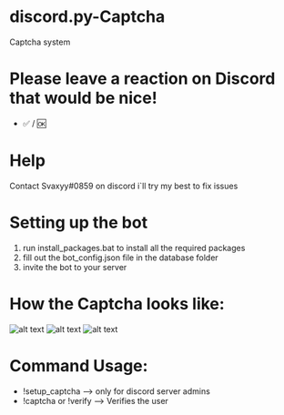 # discord.py-Captcha
Captcha system 

# Please leave a reaction on Discord that would be nice!
- ✅ / 🆗

# Help

Contact Svaxyy#0859 on discord i`ll try my best to fix issues

# Setting up the bot

1. run install_packages.bat to install all the required packages
2. fill out the bot_config.json file in the database folder
3. invite the bot to your server

# How the Captcha looks like:


![alt text](https://cdn.discordapp.com/attachments/797060521450799144/865975669140488192/unknown.png)
![alt text](https://cdn.discordapp.com/attachments/797060521450799144/865975090411339776/unknown.png)
![alt text](https://cdn.discordapp.com/attachments/797060521450799144/865968611164028938/unknown.png)

# Command Usage:

 - !setup_captcha           --> only for discord server admins
 - !captcha or !verify      --> Verifies the user

